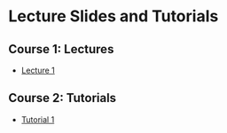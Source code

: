 # Lecture Slides and Tutorials

## Course 1: Lectures
- [Lecture 1](./lecture/l1/Lecture_1.html)

## Course 2: Tutorials

- [Tutorial 1](./tutorial/tutorial-1/tutorial_1.html)
